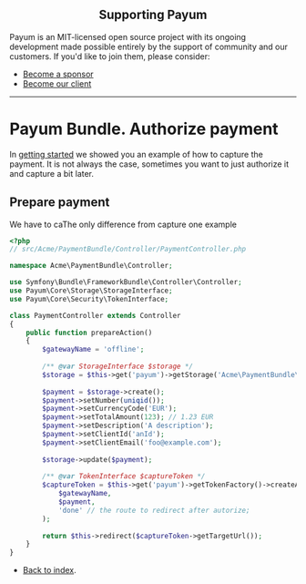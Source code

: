 <h2 align="center">Supporting Payum</h2>

Payum is an MIT-licensed open source project with its ongoing development made possible entirely by the support of community and our customers. If you'd like to join them, please consider:

- [Become a sponsor](https://www.patreon.com/makasim)
- [Become our client](http://forma-pro.com/)

---

# Payum Bundle. Authorize payment

In [getting started](getting-started.md) we showed you an example of how to capture the payment. 
It is not always the case, sometimes you want to just authorize it and capture a bit later.
   
## Prepare payment

We have to caThe only difference from capture one example 

```php
<?php
// src/Acme/PaymentBundle/Controller/PaymentController.php

namespace Acme\PaymentBundle\Controller;

use Symfony\Bundle\FrameworkBundle\Controller\Controller;
use Payum\Core\Storage\StorageInterface;
use Payum\Core\Security\TokenInterface;

class PaymentController extends Controller 
{
    public function prepareAction() 
    {
        $gatewayName = 'offline';
        
        /** @var StorageInterface $storage */
        $storage = $this->get('payum')->getStorage('Acme\PaymentBundle\Entity\Payment');
        
        $payment = $storage->create();
        $payment->setNumber(uniqid());
        $payment->setCurrencyCode('EUR');
        $payment->setTotalAmount(123); // 1.23 EUR
        $payment->setDescription('A description');
        $payment->setClientId('anId');
        $payment->setClientEmail('foo@example.com');
        
        $storage->update($payment);
        
        /** @var TokenInterface $captureToken */
        $captureToken = $this->get('payum')->getTokenFactory()->createAuthorizeToken(
            $gatewayName, 
            $payment, 
            'done' // the route to redirect after autorize;
        );
        
        return $this->redirect($captureToken->getTargetUrl());    
    }
}
```

* [Back to index](../index.md).
